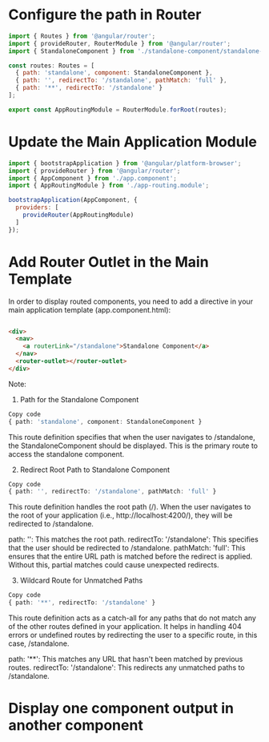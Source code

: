 # Configure the path in Router
``` javascript
import { Routes } from '@angular/router';
import { provideRouter, RouterModule } from '@angular/router';
import { StandaloneComponent } from './standalone-component/standalone-component.component';

const routes: Routes = [
  { path: 'standalone', component: StandaloneComponent },
  { path: '', redirectTo: '/standalone', pathMatch: 'full' },
  { path: '**', redirectTo: '/standalone' }
];

export const AppRoutingModule = RouterModule.forRoot(routes);

```


#  Update the Main Application Module

``` javascript
import { bootstrapApplication } from '@angular/platform-browser';
import { provideRouter } from '@angular/router';
import { AppComponent } from './app.component';
import { AppRoutingModule } from './app-routing.module';

bootstrapApplication(AppComponent, {
  providers: [
    provideRouter(AppRoutingModule)
  ]
});

```
#  Add Router Outlet in the Main Template
In order to display routed components, you need to add a <router-outlet> directive in your main application template (app.component.html):

``` html 

<div>
  <nav>
    <a routerLink="/standalone">Standalone Component</a>
  </nav>
  <router-outlet></router-outlet>
</div>
```

Note: 
1. Path for the Standalone Component
```typescript
Copy code
{ path: 'standalone', component: StandaloneComponent }

```
This route definition specifies that when the user navigates to /standalone, the StandaloneComponent should be displayed. This is the primary route to access the standalone component.

2. Redirect Root Path to Standalone Component
```typescript
Copy code
{ path: '', redirectTo: '/standalone', pathMatch: 'full' }
```
This route definition handles the root path (/). When the user navigates to the root of your application (i.e., http://localhost:4200/), they will be redirected to /standalone.

path: '': This matches the root path.
redirectTo: '/standalone': This specifies that the user should be redirected to /standalone.
pathMatch: 'full': This ensures that the entire URL path is matched before the redirect is applied. Without this, partial matches could cause unexpected redirects.

3. Wildcard Route for Unmatched Paths
```typescript
Copy code
{ path: '**', redirectTo: '/standalone' }
```
This route definition acts as a catch-all for any paths that do not match any of the other routes defined in your application. It helps in handling 404 errors or undefined routes by redirecting the user to a specific route, in this case, /standalone.

path: '**': This matches any URL that hasn't been matched by previous routes.
redirectTo: '/standalone': This redirects any unmatched paths to /standalone.

# Display one component output in another component


